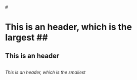 #<h1>  This is an header, which is the largest
##<h2> This is an  header
###### <h6> This is an header, which is the smallest
